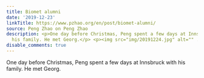 ```yaml
---
title: Biomet alumni
date: '2019-12-23'
linkTitle: https://www.pzhao.org/en/post/biomet-alumni/
source: Peng Zhao on Peng Zhao
description: <p>One day before Christmas, Peng spent a few days at Innsbruck with
  his family. He met Georg.</p> <p><img src="img/20191224.jpg" alt="" ...
disable_comments: true
---
```

<p>One day before Christmas, Peng spent a few days at Innsbruck with his family. He met Georg.</p> <p><img src="img/20191224.jpg" alt="" ...